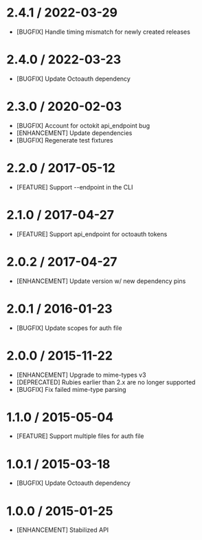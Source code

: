# 2.4.1 / 2022-03-29

* [BUGFIX] Handle timing mismatch for newly created releases

# 2.4.0 / 2022-03-23

* [BUGFIX] Update Octoauth dependency

# 2.3.0 / 2020-02-03

* [BUGFIX] Account for octokit api_endpoint bug
* [ENHANCEMENT] Update dependencies
* [BUGFIX] Regenerate test fixtures

# 2.2.0 / 2017-05-12

* [FEATURE] Support --endpoint in the CLI

# 2.1.0 / 2017-04-27

* [FEATURE] Support api_endpoint for octoauth tokens

# 2.0.2 / 2017-04-27

* [ENHANCEMENT] Update version w/ new dependency pins

# 2.0.1 / 2016-01-23

* [BUGFIX] Update scopes for auth file

# 2.0.0 / 2015-11-22

* [ENHANCEMENT] Upgrade to mime-types v3
* [DEPRECATED] Rubies earlier than 2.x are no longer supported
* [BUGFIX] Fix failed mime-type parsing

# 1.1.0 / 2015-05-04

* [FEATURE] Support multiple files for auth file

# 1.0.1 / 2015-03-18

* [BUGFIX] Update Octoauth dependency

# 1.0.0 / 2015-01-25

* [ENHANCEMENT] Stabilized API

